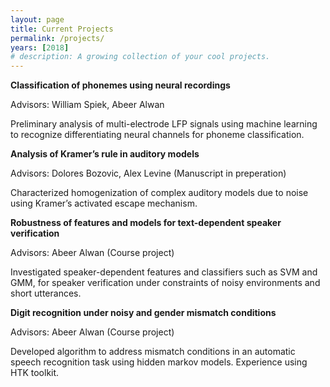 ```yaml
---
layout: page
title: Current Projects
permalink: /projects/
years: [2018]
# description: A growing collection of your cool projects.
---
```

**Classification of phonemes using neural recordings**

Advisors: William Spiek, Abeer Alwan

Preliminary analysis of multi-electrode LFP signals using machine learning to recognize differentiating neural channels for phoneme classification.

**Analysis of Kramer’s rule in auditory models**

Advisors: Dolores Bozovic, Alex Levine (Manuscript in preperation)

Characterized homogenization of complex auditory models due to noise using Kramer’s activated escape mechanism.

**Robustness of features and models for text-dependent speaker verification**

Advisors: Abeer Alwan (Course project)

Investigated speaker-dependent features and classifiers such as SVM and GMM, for speaker verification under constraints of noisy environments and short utterances.

**Digit recognition under noisy and gender mismatch conditions**

Advisors: Abeer Alwan (Course project)

Developed algorithm to address mismatch conditions in an automatic speech recognition task using hidden markov models. Experience using HTK toolkit.
